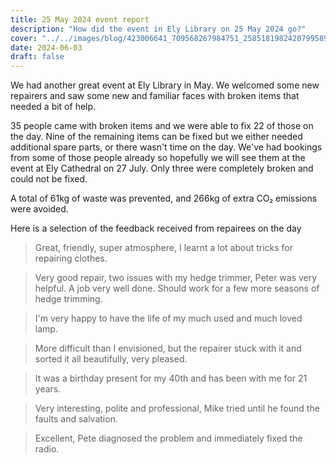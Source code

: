 ```yaml
---
title: 25 May 2024 event report
description: "How did the event in Ely Library on 25 May 2024 go?"
cover: "../../images/blog/423006641_709568267984751_2585181982420799589_n.jpg"
date: 2024-06-03
draft: false
---
```


We had another great event at Ely Library in May. We welcomed some new repairers and saw some new and familiar faces with broken items that needed a bit of help.

35 people came with broken items and we were able to fix 22 of those on the day. Nine of the remaining items can be fixed but we either needed additional spare parts, or there wasn't time on the day. We've had bookings from some of those people already so hopefully we will see them at the event at Ely Cathedral on 27 July. Only three were completely broken and could not be fixed.

A total of 61kg of waste was prevented, and 266kg of extra CO₂ emissions were avoided.

Here is a selection of the feedback received from repairees on the day

> Great, friendly, super atmosphere, I learnt a lot about tricks for repairing clothes.

> Very good repair, two issues with my hedge trimmer, Peter was very helpful. A job very well done. Should work for a few more seasons of hedge trimming.

> I'm very happy to have the life of my much used and much loved lamp.

> More difficult than I envisioned, but the repairer stuck with it and sorted it all beautifully, very pleased.

> It was a birthday present for my 40th and has been with me for 21 years.

> Very interesting, polite and professional, Mike tried until he found the faults and salvation.

> Excellent, Pete diagnosed the problem and immediately fixed the radio.
